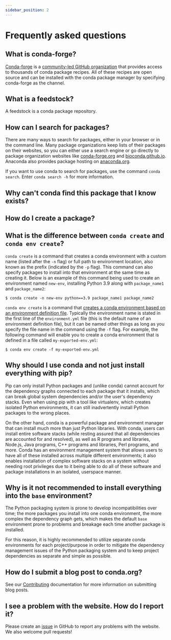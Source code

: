 ```yaml
---
sidebar_position: 2
---
```


# Frequently asked questions

## What is conda-forge?

[Conda-forge](https://conda-forge.org/) is a [community-led GitHub organization](https://github.com/conda-forge) that provides access to thousands of conda package recipes. All of these recipes are open source and can be installed with the conda package manager by specifying conda-forge as the channel.

## What is a feedstock?

A feedstock is a conda package repository.

## How can I search for packages?

There are many ways to search for packages, either in your browser or in the command line. Many package organizations keep lists of their packages on their websites, so you can either use a search engine or go directly to package organization websites like [conda-forge.org](conda-forge.org) and [bioconda.github.io](bioconda.github.io). Anaconda also provides package hosting on [anaconda.org](anaconda.org).

If you want to use conda to search for packages, use the command `conda search`. Enter `conda search -h` for more information.

## Why can't conda find this package that I know exists?

<!-- TO DO: Write this answer -->

## How do I create a package?

<!-- TO DO: Write this answer -->

## What is the difference between `conda create` and `conda env create`?

`conda create` is a command that creates a conda environment with a custom name (listed after the `-n` flag) or full path to environment location, also known as the prefix (indicated by the `-p` flag). This command can also specify packages to install into that environment at the same time as creating it. Below is an example of this command being used to create an environment named `new-env`, installing Python 3.9 along with `package_name1` and `package_name2`:

```
$ conda create -n new-env python==3.9 package_name1 package_name2
```

`conda env create` is a command that [creates a conda environment based on an environment definition file](https://conda.io/projects/conda/en/latest/user-guide/tasks/manage-environments.html#creating-an-environment-from-an-environment-yml-file). Typically the environment name is stated in the first line of the `environment.yml` file (this is the default name of an environment definition file), but it can be named other things as long as you specify the file name in the command using the `-f` flag. For example, the following command will enable you to create a conda environment that is defined in a file called `my-exported-env.yml`:

```
$ conda env create -f my-exported-env.yml
```

## Why should I use conda and not just install everything with pip?

Pip can only install Python packages and (unlike conda) cannot account for the dependency graphs connected to each package that it installs, which can break global system dependencies and/or the user's dependency stacks. Even when using pip with a tool like virtualenv, which creates isolated Python environments, it can still inadvertently install Python packages to the wrong places.

On the other hand, conda is a powerful package and environment manager that can install much more than just Python libraries. With conda, users can install entire software stacks (while resting assured that all dependencies are accounted for and resolved), as well as R programs and libraries, Node.js, Java programs, C++ programs and libraries, Perl programs, and more. Conda has an environment management system that allows users to have all of these installed across multiple different environments; it also enables installation of complex software stacks on a system without needing root privileges due to it being able to do all of these software and package installations in an isolated, userspace manner.


## Why is it not recommended to install everything into the `base` environment?

The Python packaging system is prone to develop incompatibilities over time; the more packages you install into one conda environment, the more complex the dependency graph gets, which makes the default `base` environment prone to problems and breakage each time another package is installed.

For this reason, it is highly recommended to utilize separate conda environments for each project/purpose in order to mitigate the dependency management issues of the Python packaging system and to keep project dependencies as separate and simple as possible.

## How do I submit a blog post to conda.org?

See our [Contributing](https://github.com/conda-incubator/conda-dot-org/blob/main/CONTRIBUTING.md) documentation for more information on submitting blog posts.

## I see a problem with the website. How do I report it?

Please create an [issue](https://github.com/conda-incubator/conda-dot-org/issues) in GitHub to report any problems with the website. We also welcome pull requests!
